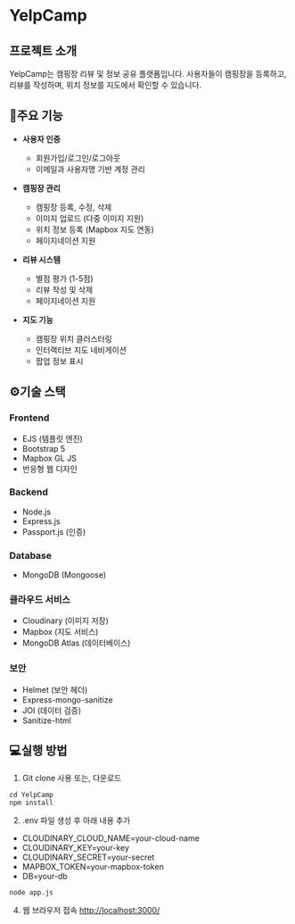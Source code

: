 # YelpCamp

## 프로젝트 소개
YelpCamp는 캠핑장 리뷰 및 정보 공유 플랫폼입니다. 사용자들이 캠핑장을 등록하고, 리뷰를 작성하며, 위치 정보를 지도에서 확인할 수 있습니다.

## 📌주요 기능

- **사용자 인증**
  - 회원가입/로그인/로그아웃
  - 이메일과 사용자명 기반 계정 관리

- **캠핑장 관리**
  - 캠핑장 등록, 수정, 삭제
  - 이미지 업로드 (다중 이미지 지원)
  - 위치 정보 등록 (Mapbox 지도 연동)
  - 페이지네이션 지원

- **리뷰 시스템**
  - 별점 평가 (1-5점)
  - 리뷰 작성 및 삭제
  - 페이지네이션 지원

- **지도 기능**
  - 캠핑장 위치 클러스터링
  - 인터랙티브 지도 네비게이션
  - 팝업 정보 표시

## ⚙️기술 스택

### Frontend
- EJS (템플릿 엔진)
- Bootstrap 5
- Mapbox GL JS
- 반응형 웹 디자인

### Backend
- Node.js
- Express.js
- Passport.js (인증)

### Database
- MongoDB (Mongoose) 

### 클라우드 서비스
- Cloudinary (이미지 저장)
- Mapbox (지도 서비스)
- MongoDB Atlas (데이터베이스)

### 보안
- Helmet (보안 헤더)
- Express-mongo-sanitize
- JOI (데이터 검증)
- Sanitize-html

## 💻실행 방법
1. Git clone 사용 또는, 다운로드
```
cd YelpCamp
npm install
```
2. .env 파일 생성 후 아래 내용 추가
- CLOUDINARY_CLOUD_NAME=your-cloud-name
- CLOUDINARY_KEY=your-key
- CLOUDINARY_SECRET=your-secret
- MAPBOX_TOKEN=your-mapbox-token
- DB=your-db
```
node app.js
```
4. 웹 브라우저 접속 <http://localhost:3000/>
